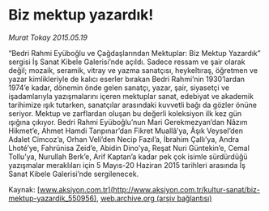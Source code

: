 # Biz mektup yazardık!

*Murat Tokay 2015.05.19*

<div class="pNewsDetailMainContent ctx_content" itemprop="articleBody">
 <p>
  “Bedri Rahmi Eyüboğlu ve Çağdaşlarından Mektuplar: Biz Mektup Yazardık” sergisi İş Sanat Kibele Galerisi’nde açıldı. Sadece ressam ve şair olarak değil; mozaik, seramik, vitray ve yazma sanatçısı, heykeltıraş, öğretmen ve yazar kimlikleriyle de kalıcı eserler bırakan Bedri Rahmi’nin 1930’lardan 1974’e kadar, dönemin önde gelen sanatçı, yazar, şair, siyasetçi ve işadamlarıyla yazışmalarını içeren mektuplar sanat, edebiyat ve akademik tarihimize ışık tutarken, sanatçılar arasındaki kuvvetli bağı da gözler önüne seriyor. Mektup ve zarflardan oluşan bu değerli koleksiyon ilk kez gün ışığına çıkıyor. Bedri Rahmi Eyüboğlu’nun Mari Gerekmezyan’dan Nâzım Hikmet’e, Ahmet Hamdi Tanpınar’dan Fikret Muallâ’ya, Âşık Veysel’den Adalet Cimcoz’a, Orhan Veli’den Necip Fazıl’a, İbrahim Çallı’ya, Andra Lhoté’ye, Fahrünisa Zeid’e, Abidin Dino’ya, Reşat Nuri Güntekin’e, Cemal Tollu’ya, Nurullah Berk’e, Arif Kaptan’a kadar pek çok isimle sürdürdüğü yazışmalar meraklıları için 5 Mayıs-20 Haziran 2015 tarihleri arasında İş Sanat Kibele Galerisi’nde sergilenecek.
 </p>
 <p>
 </p>
</div>


Kaynak: [www.aksiyon.com.tr](http://www.aksiyon.com.tr/kultur-sanat/biz-mektup-yazardik_550956), [web.archive.org (arşiv bağlantısı)](http://web.archive.org/web/20151213083902/http://www.aksiyon.com.tr/kultur-sanat/biz-mektup-yazardik_550956)
